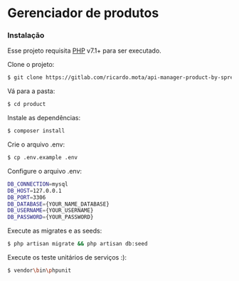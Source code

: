 # Gerenciador de produtos

### Instalação

Esse projeto requisita [PHP](http://www.php.net/) v7.1+ para ser executado.

Clone o projeto:
```sh
$ git clone https://gitlab.com/ricardo.mota/api-manager-product-by-spreadsheet.git
```

Vá para a pasta:
```sh
$ cd product
```

Instale as dependências:
```sh
$ composer install
```

Crie o arquivo .env:
```sh
$ cp .env.example .env
```

Configure o arquivo .env:
```sh
DB_CONNECTION=mysql
DB_HOST=127.0.0.1
DB_PORT=3306
DB_DATABASE={YOUR_NAME_DATABASE}
DB_USERNAME={YOUR_USERNAME}
DB_PASSWORD={YOUR_PASSWORD}
```

Execute as migrates e as seeds:
```sh
$ php artisan migrate && php artisan db:seed
```

Execute os teste unitários de serviços :):
```sh
$ vendor\bin\phpunit
```
